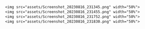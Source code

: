 
        <img src="assets/Screenshot_20230816_231345.png" width="50%">
        <img src="assets/Screenshot_20230816_231455.png" width="50%">
        <img src="assets/Screenshot_20230816_231752.png" width="50%">
        <img src="assets/Screenshot_20230816_231830.png" width="50%">